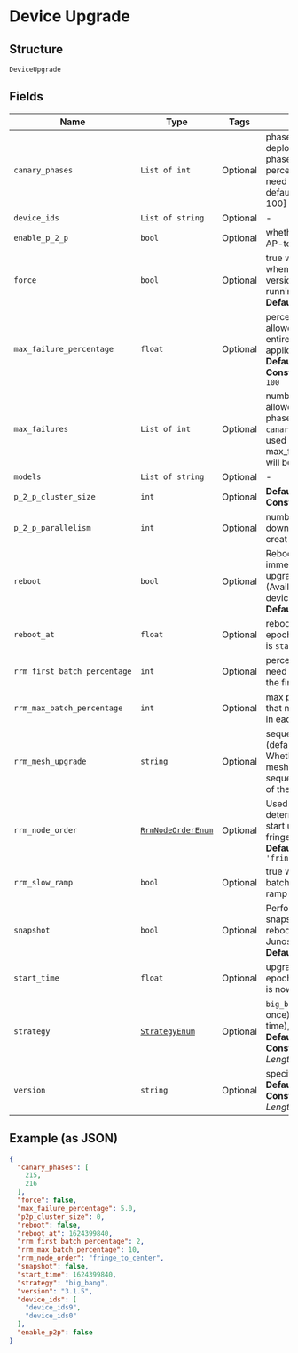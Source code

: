 
# Device Upgrade

## Structure

`DeviceUpgrade`

## Fields

| Name | Type | Tags | Description |
|  --- | --- | --- | --- |
| `canary_phases` | `List of int` | Optional | phases for canary deployment. Each phase represents percentage of AP’s that need to be upgraded. default is [1, 10, 50, 100] |
| `device_ids` | `List of string` | Optional | - |
| `enable_p_2_p` | `bool` | Optional | whether to allow local AP-to-AP FW upgrade |
| `force` | `bool` | Optional | true will force upgrade when requested version is same as running version<br>**Default**: `False` |
| `max_failure_percentage` | `float` | Optional | percentage of failures allowed across the entire upgrade(not applicable for `big_bang`)<br>**Default**: `5`<br>**Constraints**: `>= 0`, `<= 100` |
| `max_failures` | `List of int` | Optional | number of failures allowed within each phase(applicable for `canary` or `rrm`). Will be used if provided, else max_failure_percentage will be used |
| `models` | `List of string` | Optional | - |
| `p_2_p_cluster_size` | `int` | Optional | **Default**: `10`<br>**Constraints**: `>= 0` |
| `p_2_p_parallelism` | `int` | Optional | number of parallel p2p download batches to creat |
| `reboot` | `bool` | Optional | Reboot device immediately after upgrade is completed (Available on Junos OS devices)<br>**Default**: `False` |
| `reboot_at` | `float` | Optional | reboot start time in epoch seconds, default is `start_time` |
| `rrm_first_batch_percentage` | `int` | Optional | percentage of AP’s that need to be present in the first rrm batch |
| `rrm_max_batch_percentage` | `int` | Optional | max percentage of AP’s that need to be present in each rrm batch |
| `rrm_mesh_upgrade` | `string` | Optional | sequential or parallel (default parallel). Whether to upgrade mesh AP’s parallelly or sequentially at the end of the upgrade |
| `rrm_node_order` | [`RrmNodeOrderEnum`](../../doc/models/rrm-node-order-enum.md) | Optional | Used in rrm to determine whether to start upgrade from fringe or center AP’s<br>**Default**: `'fringe_to_center'` |
| `rrm_slow_ramp` | `bool` | Optional | true will make rrm batch sizes slowly ramp up |
| `snapshot` | `bool` | Optional | Perform recovery snapshot after device is rebooted (Available on Junos OS devices)<br>**Default**: `False` |
| `start_time` | `float` | Optional | upgrade start time in epoch seconds, default is now |
| `strategy` | [`StrategyEnum`](../../doc/models/strategy-enum.md) | Optional | `big_bang` (upgrade all at once), `serial` (one at a time), `canary` or `rrm`<br>**Default**: `'big_bang'`<br>**Constraints**: *Minimum Length*: `1` |
| `version` | `string` | Optional | specific version / stable<br>**Default**: `'latest'`<br>**Constraints**: *Minimum Length*: `1` |

## Example (as JSON)

```json
{
  "canary_phases": [
    215,
    216
  ],
  "force": false,
  "max_failure_percentage": 5.0,
  "p2p_cluster_size": 0,
  "reboot": false,
  "reboot_at": 1624399840,
  "rrm_first_batch_percentage": 2,
  "rrm_max_batch_percentage": 10,
  "rrm_node_order": "fringe_to_center",
  "snapshot": false,
  "start_time": 1624399840,
  "strategy": "big_bang",
  "version": "3.1.5",
  "device_ids": [
    "device_ids9",
    "device_ids0"
  ],
  "enable_p2p": false
}
```

